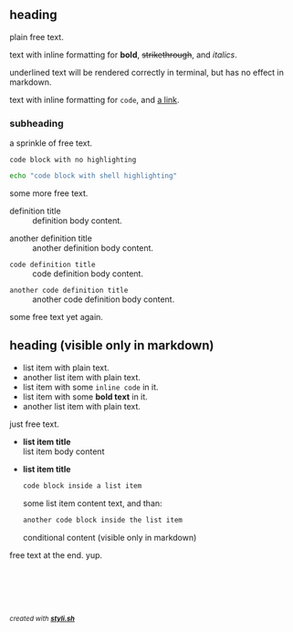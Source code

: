 
## heading

plain free text.

text with inline formatting for **bold**, ~~strikethrough~~, and _italics_.

underlined text will be rendered correctly in terminal, but has no effect in markdown.

text with inline formatting for `code`, and [a link](https://github.com/eliranmal/styli.sh).

### subheading

a sprinkle of free text.

```
code block with no highlighting
```

```sh
echo "code block with shell highlighting"
```

some more free text.

<dl>
	<dt>definition title</dt>
	<dd>definition body content.<br/></dd>
</dl>
<dl>
	<dt>another definition title</dt>
	<dd>another definition body content.<br/></dd>
</dl>

<dl>
	<dt><code>code definition title</code></dt>
	<dd>code definition body content.<br/></dd>
</dl>
<dl>
	<dt><code>another code definition title</code></dt>
	<dd>another code definition body content.<br/></dd>
</dl>

some free text yet again.

## heading (visible only in markdown)

- list item with plain text.
- another list item with plain text.
- list item with some `inline code` in it.
- list item with some **bold text** in it.
- another list item with plain text.

just free text.

- **list item title**  
  list item body content

- **list item title**  
  ```sh
  code block inside a list item
  ```
  
  some list item content text, and than:
  
  ```sh
  another code block inside the list item
  ```
  
  
  conditional content (visible only in markdown)
  

free text at the end. yup.



<br/><br/>
---
<sup><i>created with <b><a href="https://github.com/eliranmal/styli.sh">styli.sh</a></b></i></sup>
